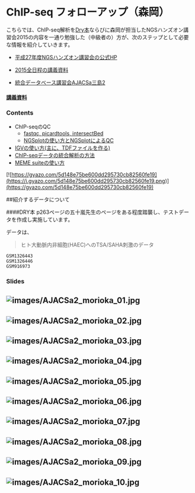 # ChIP-seq フォローアップ（森岡）

こちらでは、ChIP-seq解析を[Dry本](http://tinyurl.com/hypzh9u)ならびに森岡が担当したNGSハンズオン講習会2015の内容を一通り勉強した（中級者の）方が、次のステップとして必要な情報を紹介していきます。

- [平成27年度NGSハンズオン講習会の公式HP](http://biosciencedbc.jp/human/human-resources/workshop/h27)
- [2015全日程の講義資料](http://www.iu.a.u-tokyo.ac.jp/~kadota/r_seq.html#bioinfo_ngs_sokushu_2015)

- [統合データベース講習会AJACSa三島2](http://dbcls.rois.ac.jp/archives/3094)



#### [講義資料](https://drive.google.com/folderview?id=0B4oXGzAZTVKeflotMUpIMURYTVUwXzRXT3NlRUQ4NlRtaW9HdTlwVkI2ZHMwN1VrVlhqVkE&usp=sharing)


### Contents
- ChIP-seqのQC
	- [fastqc, picardtools, intersectBed](https://github.com/suimye/NGS_handson2015/wiki/NGS_beginner)
	- [NGSplotの使い方とNGSplotによるQC](https://github.com/suimye/NGS_handson2015/wiki/NGSplotsOnBiolinux8)
- [IGVの使い方(主に、TDFファイルを作る)](https://github.com/suimye/NGS_handson2015/wiki/ChIP-seq%E3%83%87%E3%83%BC%E3%82%BF%E3%81%AE%E5%8F%AF%E8%A6%96%E5%8C%96)
- [ChIP-seqデータの統合解析の方法](https://github.com/suimye/NGS_handson2015/wiki/Homer_Data_integration)
- [MEME suiteの使い方](https://github.com/suimye/NGS_handson2015/wiki/PeakCallAndMDA)

[![https://gyazo.com/5d148e75be600dd295730cb82560fe19](https://i.gyazo.com/5d148e75be600dd295730cb82560fe19.png)](https://gyazo.com/5d148e75be600dd295730cb82560fe19)



##紹介するデータについて

####DRY本 p263ページの五十嵐先生のページをある程度踏襲し、テストデータを作成し実施しています。

データは、
>ヒト大動脈内非細胞(HAEC)へのTSA/SAHA刺激のデータ

```
GSM1326443
GSM1326446
GSM916973
```

### Slides
![images/AJACSa2_morioka_01.jpg](images/AJACSa2_morioka_01.jpg)
---

![images/AJACSa2_morioka_02.jpg](images/AJACSa2_morioka_02.jpg)
---

![images/AJACSa2_morioka_03.jpg](images/AJACSa2_morioka_03.jpg)
---

![images/AJACSa2_morioka_04.jpg](images/AJACSa2_morioka_04.jpg)
---

![images/AJACSa2_morioka_05.jpg](images/AJACSa2_morioka_05.jpg)
---

![images/AJACSa2_morioka_06.jpg](images/AJACSa2_morioka_06.jpg)
---

![images/AJACSa2_morioka_07.jpg](images/AJACSa2_morioka_07.jpg)
---

![images/AJACSa2_morioka_08.jpg](images/AJACSa2_morioka_08.jpg)
---

![images/AJACSa2_morioka_09.jpg](images/AJACSa2_morioka_09.jpg)
---

![images/AJACSa2_morioka_10.jpg](images/AJACSa2_morioka_10.jpg)
---

